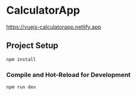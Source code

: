 # CalculatorApp

https://vuejs-calculatorapp.netlify.app

## Project Setup

```sh
npm install
```

### Compile and Hot-Reload for Development

```sh
npm run dev
```
